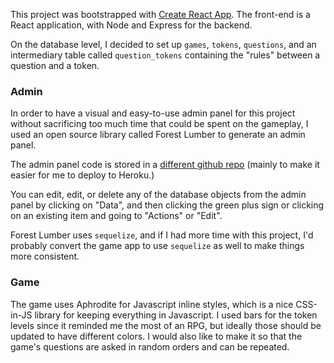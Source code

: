 This project was bootstrapped with [Create React App](https://github.com/facebook/create-react-app). 
The front-end is a React application, with Node and Express for the backend. 

On the database level, I decided to set up `games`, `tokens`, `questions`, and an intermediary table called 
`question_tokens` containing the "rules" between a question and a token. 

###  Admin

In order to have a visual and easy-to-use admin panel for this project without sacrificing too much
time that could be spent on the gameplay, I used an open source library called Forest Lumber to generate an 
admin panel. 

The admin panel code is stored in a [different github repo]('https://github.com/antoniablair/stats-engagement-admin') 
(mainly to make it easier for me to deploy to Heroku.)


You can edit, edit, or delete any of the database objects from the admin panel by clicking on 
"Data", and then clicking the green plus sign or clicking on an existing item and going to "Actions" 
or "Edit". 

Forest Lumber uses `sequelize`, and if I had more time with this project, I'd probably convert the 
game app to use `sequelize` as well to make things more consistent. 

### Game 

The game uses Aphrodite for Javascript inline styles, which is a nice CSS-in-JS library for keeping 
everything in Javascript. I used bars for the token levels since it reminded me the most of an RPG, 
but ideally those should be updated to have different colors. I would also like to make it so 
that the game's questions are asked in random orders and can be repeated. 
 